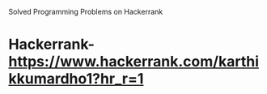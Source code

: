 Solved Programming Problems on Hackerrank

# Hackerrank-  https://www.hackerrank.com/karthikkumardho1?hr_r=1

